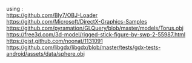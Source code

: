 using : <br />
https://github.com/Bly7/OBJ-Loader <br />
https://github.com/Microsoft/DirectX-Graphics-Samples <br />
https://github.com/pyramation/GLQuery/blob/master/models/Torus.obj <br />
https://free3d.com/3d-model/rigged-stick-figure-by-swp-2-55987.html <br />
https://gist.github.com/noonat/1131091 <br />
https://github.com/libgdx/libgdx/blob/master/tests/gdx-tests-android/assets/data/sphere.obj